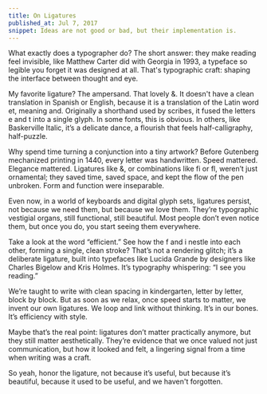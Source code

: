 ```yaml
---
title: On Ligatures
published_at: Jul 7, 2017
snippet: Ideas are not good or bad, but their implementation is.
---
```


What exactly does a typographer do? The short answer: they make reading feel
invisible, like Matthew Carter did with Georgia in 1993, a typeface so legible
you forget it was designed at all. That's typographic craft: shaping the
interface between thought and eye.

My favorite ligature? The ampersand. That lovely &. It doesn't have a clean
translation in Spanish or English, because it is a translation of the Latin word
et, meaning and. Originally a shorthand used by scribes, it fused the letters e
and t into a single glyph. In some fonts, this is obvious. In others, like
Baskerville Italic, it’s a delicate dance, a flourish that feels
half-calligraphy, half-puzzle.

Why spend time turning a conjunction into a tiny artwork? Before Gutenberg
mechanized printing in 1440, every letter was handwritten. Speed mattered.
Elegance mattered. Ligatures like &, or combinations like fi or fl, weren’t just
ornamental; they saved time, saved space, and kept the flow of the pen unbroken.
Form and function were inseparable.

Even now, in a world of keyboards and digital glyph sets, ligatures persist, not
because we need them, but because we love them. They’re typographic vestigial
organs, still functional, still beautiful. Most people don’t even notice them,
but once you do, you start seeing them everywhere.

Take a look at the word “efficient.” See how the f and i nestle into each other,
forming a single, clean stroke? That’s not a rendering glitch; it’s a deliberate
ligature, built into typefaces like Lucida Grande by designers like Charles
Bigelow and Kris Holmes. It’s typography whispering: “I see you reading.”

We’re taught to write with clean spacing in kindergarten, letter by letter,
block by block. But as soon as we relax, once speed starts to matter, we invent
our own ligatures. We loop and link without thinking. It’s in our bones. It’s
efficiency with style.

Maybe that’s the real point: ligatures don’t matter practically anymore, but
they still matter aesthetically. They’re evidence that we once valued not just
communication, but how it looked and felt, a lingering signal from a time when
writing was a craft.

So yeah, honor the ligature, not because it’s useful, but because it’s
beautiful, because it used to be useful, and we haven't forgotten.
